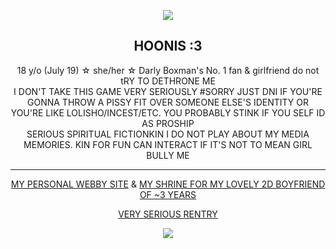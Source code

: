 <p align="center">
  <img src="https://file.garden/ZRW6HfKULjLI59VJ/CapriCheer.png">
</p>
  <strong><h2 align="center">HOONIS :3</h2></strong>
  <p align="center">
     18 y/o (July 19) ☆ she/her ☆ Darly Boxman's No. 1 fan & girlfriend do not tRY TO DETHRONE ME
    <br>
    I DON'T TAKE THIS GAME VERY SERIOUSLY #SORRY JUST DNI IF YOU'RE GONNA THROW A PISSY FIT OVER SOMEONE ELSE'S IDENTITY OR YOU'RE LIKE LOLISHO/INCEST/ETC. YOU PROBABLY STINK IF YOU SELF ID AS PROSHIP
    <br>
    SERIOUS SPIRITUAL FICTIONKIN I DO NOT PLAY ABOUT MY MEDIA MEMORIES. KIN FOR FUN CAN INTERACT IF IT'S NOT TO MEAN GIRL BULLY ME
  </p>
  <hr>
<p align="center">
  <a href="https://confettiguts.gay/">MY PERSONAL WEBBY SITE</a> & <a href="https://darly.waifu.ist/">MY SHRINE FOR MY LOVELY 2D BOYFRIEND OF ~3 YEARS</a>
</p>
<p align="center">
  <a href="https://rentry.co/thedrunkenclam" target="_blank">VERY SERIOUS RENTRY</a>
</p>
<p align="center">
  <img src="https://file.garden/ZRW6HfKULjLI59VJ/IMG_5690.jpg">
</p>
